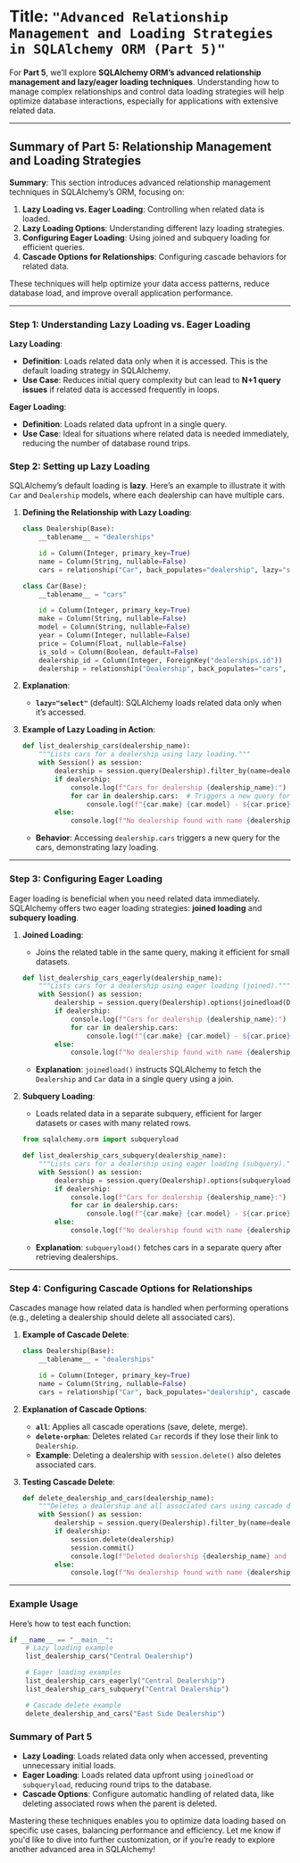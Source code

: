 # **Title**: `"Advanced Relationship Management and Loading Strategies in SQLAlchemy ORM (Part 5)"`

For **Part 5**, we’ll explore **SQLAlchemy ORM’s advanced relationship management and lazy/eager loading techniques**. Understanding how to manage complex relationships and control data loading strategies will help optimize database interactions, especially for applications with extensive related data.

---

## Summary of Part 5: Relationship Management and Loading Strategies

**Summary**:
This section introduces advanced relationship management techniques in SQLAlchemy’s ORM, focusing on:

1. **Lazy Loading vs. Eager Loading**: Controlling when related data is loaded.
2. **Lazy Loading Options**: Understanding different lazy loading strategies.
3. **Configuring Eager Loading**: Using joined and subquery loading for efficient queries.
4. **Cascade Options for Relationships**: Configuring cascade behaviors for related data.

These techniques will help optimize your data access patterns, reduce database load, and improve overall application performance.

---

### Step 1: Understanding Lazy Loading vs. Eager Loading

**Lazy Loading**:

- **Definition**: Loads related data only when it is accessed. This is the default loading strategy in SQLAlchemy.
- **Use Case**: Reduces initial query complexity but can lead to **N+1 query issues** if related data is accessed frequently in loops.

**Eager Loading**:

- **Definition**: Loads related data upfront in a single query.
- **Use Case**: Ideal for situations where related data is needed immediately, reducing the number of database round trips.

### Step 2: Setting up Lazy Loading

SQLAlchemy’s default loading is **lazy**. Here’s an example to illustrate it with `Car` and `Dealership` models, where each dealership can have multiple cars.

1. **Defining the Relationship with Lazy Loading**:

   ```python
   class Dealership(Base):
       __tablename__ = "dealerships"

       id = Column(Integer, primary_key=True)
       name = Column(String, nullable=False)
       cars = relationship("Car", back_populates="dealership", lazy="select")

   class Car(Base):
       __tablename__ = "cars"

       id = Column(Integer, primary_key=True)
       make = Column(String, nullable=False)
       model = Column(String, nullable=False)
       year = Column(Integer, nullable=False)
       price = Column(Float, nullable=False)
       is_sold = Column(Boolean, default=False)
       dealership_id = Column(Integer, ForeignKey("dealerships.id"))
       dealership = relationship("Dealership", back_populates="cars", lazy="select")
   ```

2. **Explanation**:

   - **`lazy="select"`** (default): SQLAlchemy loads related data only when it’s accessed.

3. **Example of Lazy Loading in Action**:

   ```python
   def list_dealership_cars(dealership_name):
       """Lists cars for a dealership using lazy loading."""
       with Session() as session:
           dealership = session.query(Dealership).filter_by(name=dealership_name).first()
           if dealership:
               console.log(f"Cars for dealership {dealership_name}:")
               for car in dealership.cars:  # Triggers a new query for each car
                   console.log(f"{car.make} {car.model} - ${car.price}")
           else:
               console.log(f"No dealership found with name {dealership_name}.")
   ```

   - **Behavior**: Accessing `dealership.cars` triggers a new query for the cars, demonstrating lazy loading.

---

### Step 3: Configuring Eager Loading

Eager loading is beneficial when you need related data immediately. SQLAlchemy offers two eager loading strategies: **joined loading** and **subquery loading**.

1. **Joined Loading**:

   - Joins the related table in the same query, making it efficient for small datasets.

   ```python
   def list_dealership_cars_eagerly(dealership_name):
       """Lists cars for a dealership using eager loading (joined)."""
       with Session() as session:
           dealership = session.query(Dealership).options(joinedload(Dealership.cars)).filter_by(name=dealership_name).first()
           if dealership:
               console.log(f"Cars for dealership {dealership_name}:")
               for car in dealership.cars:
                   console.log(f"{car.make} {car.model} - ${car.price}")
           else:
               console.log(f"No dealership found with name {dealership_name}.")
   ```

   - **Explanation**: `joinedload()` instructs SQLAlchemy to fetch the `Dealership` and `Car` data in a single query using a join.

2. **Subquery Loading**:

   - Loads related data in a separate subquery, efficient for larger datasets or cases with many related rows.

   ```python
   from sqlalchemy.orm import subqueryload

   def list_dealership_cars_subquery(dealership_name):
       """Lists cars for a dealership using eager loading (subquery)."""
       with Session() as session:
           dealership = session.query(Dealership).options(subqueryload(Dealership.cars)).filter_by(name=dealership_name).first()
           if dealership:
               console.log(f"Cars for dealership {dealership_name}:")
               for car in dealership.cars:
                   console.log(f"{car.make} {car.model} - ${car.price}")
           else:
               console.log(f"No dealership found with name {dealership_name}.")
   ```

   - **Explanation**: `subqueryload()` fetches cars in a separate query after retrieving dealerships.

---

### Step 4: Configuring Cascade Options for Relationships

Cascades manage how related data is handled when performing operations (e.g., deleting a dealership should delete all associated cars).

1. **Example of Cascade Delete**:

   ```python
   class Dealership(Base):
       __tablename__ = "dealerships"

       id = Column(Integer, primary_key=True)
       name = Column(String, nullable=False)
       cars = relationship("Car", back_populates="dealership", cascade="all, delete-orphan")
   ```

2. **Explanation of Cascade Options**:

   - **`all`**: Applies all cascade operations (save, delete, merge).
   - **`delete-orphan`**: Deletes related `Car` records if they lose their link to `Dealership`.
   - **Example**: Deleting a dealership with `session.delete()` also deletes associated cars.

3. **Testing Cascade Delete**:

   ```python
   def delete_dealership_and_cars(dealership_name):
       """Deletes a dealership and all associated cars using cascade delete."""
       with Session() as session:
           dealership = session.query(Dealership).filter_by(name=dealership_name).first()
           if dealership:
               session.delete(dealership)
               session.commit()
               console.log(f"Deleted dealership {dealership_name} and all associated cars.")
           else:
               console.log(f"No dealership found with name {dealership_name}.")
   ```

---

### Example Usage

Here’s how to test each function:

```python
if __name__ == "__main__":
    # Lazy loading example
    list_dealership_cars("Central Dealership")

    # Eager loading examples
    list_dealership_cars_eagerly("Central Dealership")
    list_dealership_cars_subquery("Central Dealership")

    # Cascade delete example
    delete_dealership_and_cars("East Side Dealership")
```

### Summary of Part 5

- **Lazy Loading**: Loads related data only when accessed, preventing unnecessary initial loads.
- **Eager Loading**: Loads related data upfront using `joinedload` or `subqueryload`, reducing round trips to the database.
- **Cascade Options**: Configure automatic handling of related data, like deleting associated rows when the parent is deleted.

Mastering these techniques enables you to optimize data loading based on specific use cases, balancing performance and efficiency. Let me know if you'd like to dive into further customization, or if you’re ready to explore another advanced area in SQLAlchemy!
